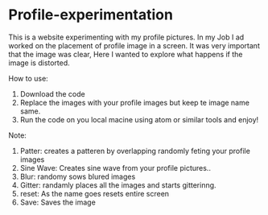 # Profile-experimentation
This is a website experimenting with my profile  pictures. In my Job I ad worked on the placement of profile image in a screen. It was very important that the image was clear,  Here I wanted to explore what happens if the image is distorted.

How to use:

1. Download the code
2. Replace the images with your profile images but keep te image name same.
3. Run the code on you local macine using atom or similar tools and enjoy!

Note: 
 1. Patter: creates a patteren by overlapping randomly feting your profile images
 2. Sine Wave: Creates sine wave from your profile pictures..
 3. Blur: randomy sows blured images
 4. Gitter: randamly places all the images and starts gitterinng.                                                             
 5. reset: As the name goes resets entire screen                                                                         
 6. Save: Saves the image
